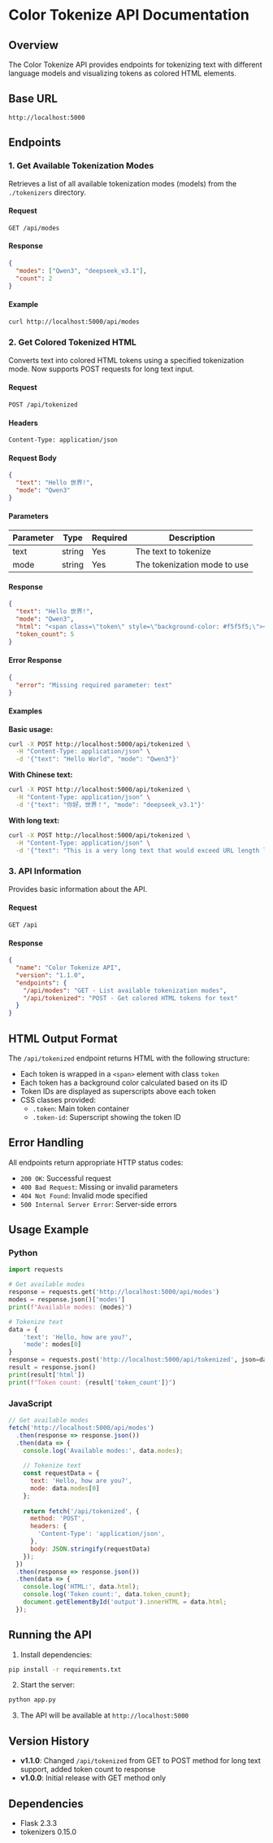 # Color Tokenize API Documentation

## Overview

The Color Tokenize API provides endpoints for tokenizing text with different language models and visualizing tokens as colored HTML elements.

## Base URL

```
http://localhost:5000
```

## Endpoints

### 1. Get Available Tokenization Modes

Retrieves a list of all available tokenization modes (models) from the `./tokenizers` directory.

#### Request
```http
GET /api/modes
```

#### Response
```json
{
  "modes": ["Qwen3", "deepseek_v3.1"],
  "count": 2
}
```

#### Example
```bash
curl http://localhost:5000/api/modes
```

### 2. Get Colored Tokenized HTML

Converts text into colored HTML tokens using a specified tokenization mode. Now supports POST requests for long text input.

#### Request
```http
POST /api/tokenized
```

#### Headers
```http
Content-Type: application/json
```

#### Request Body
```json
{
  "text": "Hello 世界!",
  "mode": "Qwen3"
}
```

#### Parameters
| Parameter | Type   | Required | Description |
|-----------|--------|----------|-------------|
| text      | string | Yes      | The text to tokenize |
| mode      | string | Yes      | The tokenization mode to use |

#### Response
```json
{
  "text": "Hello 世界!",
  "mode": "Qwen3",
  "html": "<span class=\"token\" style=\"background-color: #f5f5f5;\"><sup class=\"token-id\">1</sup>Hello</span><span class=\"token\" style=\"background-color: #e8f5e8;\"><sup class=\"token-id\">234</sup> 世界</span><span class=\"token\" style=\"background-color: #fff5f5;\"><sup class=\"token-id\">5</sup>!</span>",
  "token_count": 5
}
```

#### Error Response
```json
{
  "error": "Missing required parameter: text"
}
```

#### Examples

**Basic usage:**
```bash
curl -X POST http://localhost:5000/api/tokenized \
  -H "Content-Type: application/json" \
  -d '{"text": "Hello World", "mode": "Qwen3"}'
```

**With Chinese text:**
```bash
curl -X POST http://localhost:5000/api/tokenized \
  -H "Content-Type: application/json" \
  -d '{"text": "你好，世界！", "mode": "deepseek_v3.1"}'
```

**With long text:**
```bash
curl -X POST http://localhost:5000/api/tokenized \
  -H "Content-Type: application/json" \
  -d '{"text": "This is a very long text that would exceed URL length limits in GET requests...", "mode": "Qwen3"}'
```

### 3. API Information

Provides basic information about the API.

#### Request
```http
GET /api
```

#### Response
```json
{
  "name": "Color Tokenize API",
  "version": "1.1.0",
  "endpoints": {
    "/api/modes": "GET - List available tokenization modes",
    "/api/tokenized": "POST - Get colored HTML tokens for text"
  }
}
```

## HTML Output Format

The `/api/tokenized` endpoint returns HTML with the following structure:

- Each token is wrapped in a `<span>` element with class `token`
- Each token has a background color calculated based on its ID
- Token IDs are displayed as superscripts above each token
- CSS classes provided:
  - `.token`: Main token container
  - `.token-id`: Superscript showing the token ID

## Error Handling

All endpoints return appropriate HTTP status codes:

- `200 OK`: Successful request
- `400 Bad Request`: Missing or invalid parameters
- `404 Not Found`: Invalid mode specified
- `500 Internal Server Error`: Server-side errors

## Usage Example

### Python
```python
import requests

# Get available modes
response = requests.get('http://localhost:5000/api/modes')
modes = response.json()['modes']
print(f"Available modes: {modes}")

# Tokenize text
data = {
    'text': 'Hello, how are you?',
    'mode': modes[0]
}
response = requests.post('http://localhost:5000/api/tokenized', json=data)
result = response.json()
print(result['html'])
print(f"Token count: {result['token_count']}")
```

### JavaScript
```javascript
// Get available modes
fetch('http://localhost:5000/api/modes')
  .then(response => response.json())
  .then(data => {
    console.log('Available modes:', data.modes);
    
    // Tokenize text
    const requestData = {
      text: 'Hello, how are you?',
      mode: data.modes[0]
    };
    
    return fetch('/api/tokenized', {
      method: 'POST',
      headers: {
        'Content-Type': 'application/json',
      },
      body: JSON.stringify(requestData)
    });
  })
  .then(response => response.json())
  .then(data => {
    console.log('HTML:', data.html);
    console.log('Token count:', data.token_count);
    document.getElementById('output').innerHTML = data.html;
  });
```

## Running the API

1. Install dependencies:
```bash
pip install -r requirements.txt
```

2. Start the server:
```bash
python app.py
```

3. The API will be available at `http://localhost:5000`

## Version History

- **v1.1.0**: Changed `/api/tokenized` from GET to POST method for long text support, added token count to response
- **v1.0.0**: Initial release with GET method only

## Dependencies

- Flask 2.3.3
- tokenizers 0.15.0